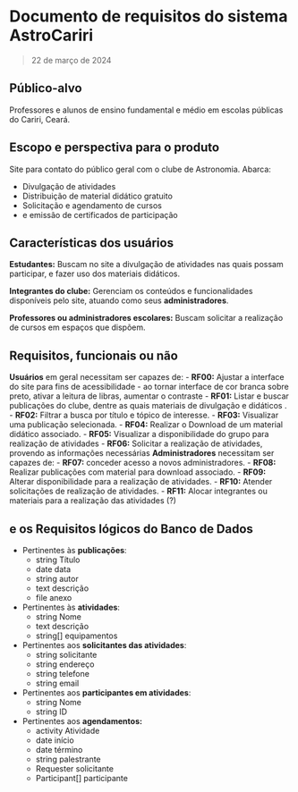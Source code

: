 # Documento de requisitos do sistema AstroCariri
> 22 de março de 2024

## Público-alvo
Professores e alunos de ensino fundamental e médio em escolas públicas do Cariri, Ceará.
##  Escopo e perspectiva para o produto
Site para contato do público geral com o clube de Astronomia. Abarca:
- Divulgação de atividades
- Distribuição de material didático gratuito
- Solicitação e agendamento de cursos
- e emissão de certificados de participação
## Características dos usuários

**Estudantes:** Buscam no site a divulgação de atividades nas quais possam participar, e fazer uso dos materiais didáticos.

**Integrantes do clube:** Gerenciam os conteúdos e funcionalidades disponíveis pelo site, atuando como seus **administradores**.

**Professores ou administradores escolares:** Buscam solicitar a realização de cursos em espaços que dispõem.
## Requisitos, funcionais ou não
**Usuários** em geral necessitam ser capazes de:
    - **RF00:** Ajustar a interface do site para fins de acessibilidade
        - ao tornar interface de cor branca sobre preto, ativar a leitura de libras, aumentar o contraste
    - **RF01:** Listar e buscar publicações do clube, dentre as quais materiais de divulgação e didáticos .
    - **RF02:** Filtrar a busca por título e tópico de interesse.
    - **RF03:** Visualizar uma publicação selecionada.
    - **RF04:** Realizar o Download de um material didático associado.
    - **RF05:** Visualizar a disponibilidade do grupo para realização de atividades
    - **RF06:** Solicitar a realização de atividades, provendo as informações necessárias
**Administradores** necessitam ser capazes de:
    - **RF07:** conceder acesso a novos administradores.
    - **RF08:** Realizar publicações com material para download associado.
    - **RF09:** Alterar disponibilidade para a realização de atividades.
    - **RF10:** Atender solicitações de realização de atividades.
    - **RF11:** Alocar integrantes ou materiais para a realização das atividades (?)
## e os Requisitos lógicos do Banco de Dados

- Pertinentes às **publicações**:
    - string Título
    - date data
    - string autor
    - text descrição
    - file anexo
- Pertinentes às **atividades**:
    - string Nome
    - text descrição
    - string[] equipamentos
- Pertinentes aos **solicitantes das atividades**:
    - string solicitante
    - string endereço
    - string telefone
    - string email
- Pertinentes aos **participantes em atividades**:
    - string Nome
    - string ID
- Pertinentes aos **agendamentos:**
    - activity Atividade
    - date início
    - date término
    - string palestrante
    - Requester solicitante
    - Participant[] participante

